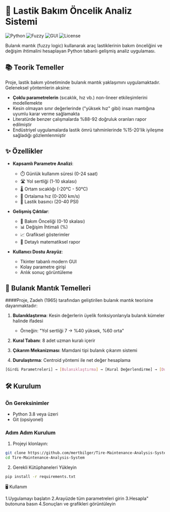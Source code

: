 # 🚗 Lastik Bakım Öncelik Analiz Sistemi

![Python](https://img.shields.io/badge/Python-3.8+-blue)
![Fuzzy](https://img.shields.io/badge/Fuzzy%20Logic-scikit--fuzzy-green)
![GUI](https://img.shields.io/badge/GUI-Tkinter-orange)
![License](https://img.shields.io/badge/License-MIT-yellow)

Bulanık mantık (fuzzy logic) kullanarak araç lastiklerinin bakım önceliğini ve değişim ihtimalini hesaplayan Python tabanlı gelişmiş analiz uygulaması.


## 📚 Teorik Temeller

Proje, lastik bakım yönetiminde bulanık mantık yaklaşımını uygulamaktadır. Geleneksel yöntemlerin aksine:

- **Çoklu parametrelerin** (sıcaklık, hız vb.) non-lineer etkileşimlerini modellemekte
- Kesin olmayan sınır değerlerinde ("yüksek hız" gibi) insan mantığına uyumlu karar verme sağlamakta
- Literatürde benzer çalışmalarda %88-92 doğruluk oranları rapor edilmiştir
- Endüstriyel uygulamalarda lastik ömrü tahminlerinde %15-20'lik iyileşme sağladığı gözlemlenmiştir

## ✨ Özellikler

- **Kapsamlı Parametre Analizi**:
  - ⏱️ Günlük kullanım süresi (0-24 saat)
  - 🛣️ Yol sertliği (1-10 skalası)
  - 🌡️ Ortam sıcaklığı (-20°C - 50°C)
  - 🚗 Ortalama hız (0-200 km/s)
  - 💨 Lastik basıncı (20-40 PSI)

- **Gelişmiş Çıktılar**:
  - 🔢 Bakım Önceliği (0-10 skalası)
  - 📊 Değişim İhtimali (%)
  - 📈 Grafiksel gösterimler
  - 📝 Detaylı matematiksel rapor

- **Kullanıcı Dostu Arayüz**:
  - Tkinter tabanlı modern GUI
  - Kolay parametre girişi
  - Anlık sonuç görüntüleme
 
## 🧠 Bulanık Mantık Temelleri

####Proje, Zadeh (1965) tarafından geliştirilen bulanık mantık teorisine dayanmaktadır:

1. **Bulanıklaştırma**: Kesin değerlerin üyelik fonksiyonlarıyla bulanık kümeler halinde ifadesi
   - Örneğin: "Yol sertliği 7 → %40 yüksek, %60 orta"

2. **Kural Tabanı**: 8 adet uzman kuralı içerir

3. **Çıkarım Mekanizması**: Mamdani tipi bulanık çıkarım sistemi

4. **Durulaştırma**: Centroid yöntemi ile net değer hesaplama

```bash
[Girdi Parametreleri] → [Bulanıklaştırma] → [Kural Değerlendirme] → [Durulaştırma] → [Çıktılar]
```

## 🛠️ Kurulum

### Ön Gereksinimler
- Python 3.8 veya üzeri
- Git (opsiyonel)

### Adım Adım Kurulum

1. Projeyi klonlayın:
```bash
git clone https://github.com/mertbilger/Tire-Maintenance-Analysis-System.git
cd Tire-Maintenance-Analysis-System
```
2. Gerekli Kütüphaneleri Yükleyin
```bash
pip install -r requirements.txt
```
🖥️ Kullanım

1.Uygulamayı başlatın
2.Arayüzde tüm parametreleri girin
3.Hesapla" butonuna basın
4.Sonuçları ve grafikleri görüntüleyin

